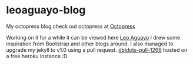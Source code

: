 leoaguayo-blog
==============

My octopress blog check out octopress at [Octopress](https://github.com/imathis/octopress)

Working on it for a while it can be viewed here [Leo Aguayo](http://www.leoaguayo.com) I drew some inspiration from Bootstrap and other blogs around. I also managed to upgrade my jekyll to v1.0 using a pull request. [dbldots-pull-1268](https://github.com/imathis/octopress/pull/1268) hosted on a free heroku instance :D